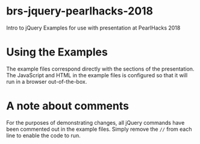# brs-jquery-pearlhacks-2018
Intro to jQuery Examples for use with presentation at PearlHacks 2018
# Using the Examples
The example files correspond directly with the sections of the presentation.
The JavaScript and HTML in the example files is configured so that it will run in a browser out-of-the-box.

# A note about comments
For the purposes of demonstrating changes, all jQuery commands have been commented out in the example files. Simply remove the `//` from each line to enable the code to run.
